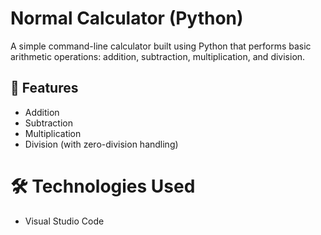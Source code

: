 #  Normal Calculator (Python)
A simple command-line calculator built using Python that performs basic arithmetic operations: addition, subtraction, multiplication, and division.

## 📌 Features

- Addition
- Subtraction
- Multiplication
- Division (with zero-division handling)

# 🛠️ Technologies Used
- Visual Studio Code
